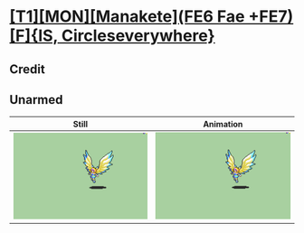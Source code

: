 # [\[T1\]\[MON\]\[Manakete\]\(FE6 Fae +FE7\)\[F\]{IS, Circleseverywhere}](../)

## Credit


	
## Unarmed

| Still | Animation |
| :---: | :-------: |
| ![Unarmed still](./Unarmed_000.png) | ![Unarmed animation](./Unarmed.gif) |
